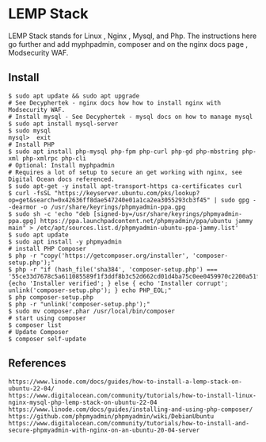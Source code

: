 LEMP Stack
==========

LEMP Stack stands for Linux , Nginx , Mysql, and Php. The instructions here go further
and add myphpadmin, composer and on the nginx docs page , Modsecurity WAF. 

Install
-------

    $ sudo apt update && sudo apt upgrade
    # See Decyphertek - nginx docs how how to install nginx with Modsecurity WAF. 
    # Install mysql - See Decyphertek - mysql docs on how to manage mysql 
    $ sudo apt install mysql-server
    $ sudo mysql
    mysql>  exit
    # Install PHP
    $ sudo apt install php-mysql php-fpm php-curl php-gd php-mbstring php-xml php-xmlrpc php-cli
    # Optional: Install myphpadmin
    # Requires a lot of setup to secure an get working with nginx, see Digital Ocean docs referenced. 
    $ sudo apt-get -y install apt-transport-https ca-certificates curl
    $ curl -fsSL "https://keyserver.ubuntu.com/pks/lookup?op=get&search=0x42636ff8dae547240e01a1ca2ea3055293cb3f45" | sudo gpg --dearmor -o /usr/share/keyrings/phpmyadmin-ppa.gpg
    $ sudo sh -c 'echo "deb [signed-by=/usr/share/keyrings/phpmyadmin-ppa.gpg] https://ppa.launchpadcontent.net/phpmyadmin/ppa/ubuntu jammy main" > /etc/apt/sources.list.d/phpmyadmin-ubuntu-ppa-jammy.list'
    $ sudo apt update
    $ sudo apt install -y phpmyadmin
    # install PHP Composer 
    $ php -r "copy('https://getcomposer.org/installer', 'composer-setup.php');"
    $ php -r "if (hash_file('sha384', 'composer-setup.php') === '55ce33d7678c5a611085589f1f3ddf8b3c52d662cd01d4ba75c0ee0459970c2200a51f492d557530c71c15d8dba01eae') {echo 'Installer verified'; } else { echo 'Installer corrupt'; unlink('composer-setup.php'); } echo PHP_EOL;"
    $ php composer-setup.php
    $ php -r "unlink('composer-setup.php');"
    $ sudo mv composer.phar /usr/local/bin/composer
    # start using composer
    $ composer list
    # Update Composer
    $ composer self-update

References
----------

    https://www.linode.com/docs/guides/how-to-install-a-lemp-stack-on-ubuntu-22-04/
    https://www.digitalocean.com/community/tutorials/how-to-install-linux-nginx-mysql-php-lemp-stack-on-ubuntu-22-04
    https://www.linode.com/docs/guides/installing-and-using-php-composer/
    https://github.com/phpmyadmin/phpmyadmin/wiki/DebianUbuntu
    https://www.digitalocean.com/community/tutorials/how-to-install-and-secure-phpmyadmin-with-nginx-on-an-ubuntu-20-04-server